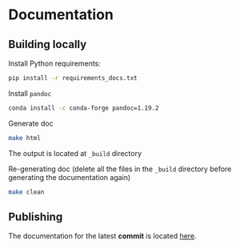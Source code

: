 # Documentation

## Building locally

Install Python requirements:
```bash
pip install -r requirements_docs.txt
```

Install `pandoc`
```bash
conda install -c conda-forge pandoc=1.19.2
```

Generate doc
```bash
make html
```

The output is located at `_build` directory

Re-generating doc (delete all the files in the `_build` directory before generating the documentation again)
```bash
make clean
```

## Publishing

The documentation for the latest **commit** is located [here](https://merlin-sdk.readthedocs.io/en/latest/).
